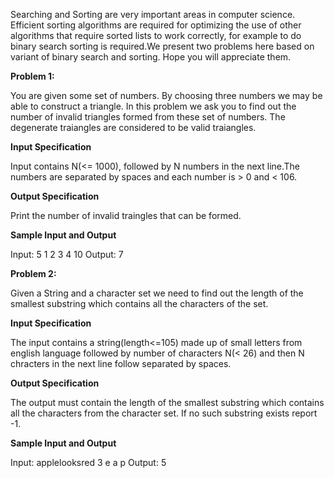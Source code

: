 Searching and Sorting are very important areas in computer science. Efficient sorting algorithms are required for optimizing the use of other algorithms that require sorted lists to work correctly, for example to do binary search sorting is required.We present two problems here based on variant of binary search and sorting. Hope you will appreciate them.

**Problem 1:**

You are given some set of numbers. By choosing three numbers we may be able to construct a triangle. In this problem we ask you to find out the number of invalid triangles formed from these set of numbers. The degenerate traiangles are considered to be valid traiangles.

**Input Specification**

Input contains N(<= 1000), followed by N numbers in the next line.The numbers are separated by spaces and each number is > 0 and < 106.

**Output Specification**

Print the number of invalid traingles that can be formed.

**Sample Input and Output**

Input: 5
1 2 3 4 10
Output: 7



**Problem 2:**

Given a String and a character set we need to find out the length of the smallest substring which contains all the characters of the set.

**Input Specification**

The input contains a string(length<=105) made up of small letters from english language followed by number of characters N(< 26) and then N chracters in the next line follow separated by spaces.

**Output Specification**

The output must contain the length of the smallest substring which contains all the characters from the character set. If no such substring exists report -1.

**Sample Input and Output**

Input: applelooksred 3 e a p
Output: 5 